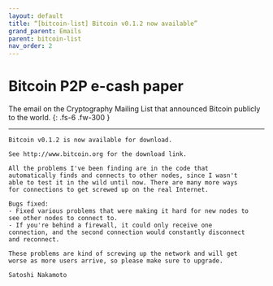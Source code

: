 ```yaml
---
layout: default
title: “[bitcoin-list] Bitcoin v0.1.2 now available”
grand_parent: Emails
parent: bitcoin-list
nav_order: 2
---
```


# Bitcoin P2P e-cash paper

The email on the Cryptography Mailing List that announced Bitcoin publicly to the world.
{: .fs-6 .fw-300 } 

---

```
Bitcoin v0.1.2 is now available for download.

See http://www.bitcoin.org for the download link.

All the problems I've been finding are in the code that
automatically finds and connects to other nodes, since I wasn't
able to test it in the wild until now. There are many more ways
for connections to get screwed up on the real Internet.

Bugs fixed:
- Fixed various problems that were making it hard for new nodes to
see other nodes to connect to.
- If you're behind a firewall, it could only receive one
connection, and the second connection would constantly disconnect
and reconnect.

These problems are kind of screwing up the network and will get
worse as more users arrive, so please make sure to upgrade.

Satoshi Nakamoto
```

